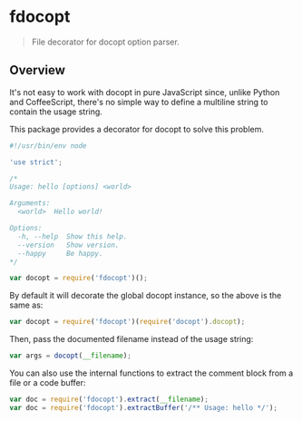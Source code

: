 fdocopt
=======

> File decorator for docopt option parser.

Overview
--------

It's not easy to work with docopt in pure JavaScript since, unlike
Python and CoffeeScript, there's no simple way to define a multiline
string to contain the usage string.

This package provides a decorator for docopt to solve this problem.

```js
#!/usr/bin/env node

'use strict';

/*
Usage: hello [options] <world>

Arguments:
  <world>  Hello world!

Options:
  -h, --help  Show this help.
  --version   Show version.
  --happy     Be happy.
*/

var docopt = require('fdocopt')();
```

By default it will decorate the global docopt instance, so the above is
the same as:

```js
var docopt = require('fdocopt')(require('docopt').docopt);
```

Then, pass the documented filename instead of the usage string:

```js
var args = docopt(__filename);
```

You can also use the internal functions to extract the comment block
from a file or a code buffer:

```js
var doc = require('fdocopt').extract(__filename);
var doc = require('fdocopt').extractBuffer('/** Usage: hello */');
```
